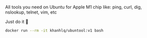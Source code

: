 All tools you need on Ubuntu for Apple M1 chip like: ping, curl, dig, nslookup, telnet, vim, etc

Just do it 🎉
```bash
docker run --rm -it khanhlq/ubuntool:v1 bash
```
